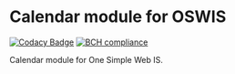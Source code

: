 # Calendar module for OSWIS

[![Codacy Badge](https://app.codacy.com/project/badge/Grade/306bfd5105e140349c8aad318422706a)](https://www.codacy.com/gh/oswis-org/oswis-calendar-bundle/dashboard?utm_source=github.com&amp;utm_medium=referral&amp;utm_content=oswis-org/oswis-calendar-bundle&amp;utm_campaign=Badge_Grade)
[![BCH compliance](https://bettercodehub.com/edge/badge/oswis-org/oswis-address-book-bundle?branch=master)](https://bettercodehub.com/)

Calendar module for One Simple Web IS.

